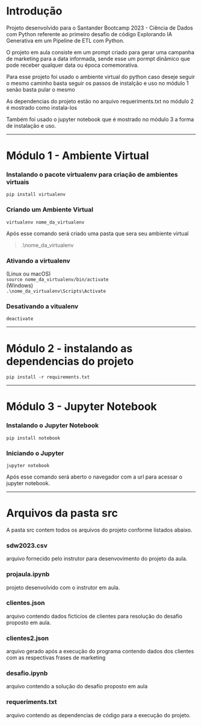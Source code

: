 # Introdução

Projeto desenvolvido para o Santander Bootcamp 2023 - Ciência de Dados com Python referente ao primeiro desafio de código 
Explorando IA Generativa em um Pipeline de ETL com Python.

O projeto em aula consiste em um prompt criado para gerar uma campanha de marketing para a data informada, sende esse um pormpt dinâmico que pode receber qualquer data ou época comemorativa.

Para esse projeto foi usado o ambiente virtual do python 
caso deseje seguir o mesmo caminho basta seguir os passos 
de instalção e uso no módulo 1 senão basta pular o mesmo

As dependencias do projeto estão no arquivo requeriments.txt
no módulo 2 é mostrado como instala-los

Também foi usado o jupyter notebook que é mostrado no módulo
3 a forma de instalação e uso.

---
# Módulo 1 - Ambiente Virtual

### Instalando o pacote virtualenv para criação de ambientes virtuais 

`pip install virtualenv`


### Criando um Ambiente Virtual

`virtualenv nome_da_virtualenv`

Após esse comando será criado uma pasta que sera seu ambiente virtual

> .\nome_da_virtualenv


### Ativando a virtualenv
(Linux ou macOS)\
`source nome_da_virtualenv/bin/activate`\
(Windows)\
`.\nome_da_virtualenv\Scripts\Activate `


### Desativando a vitualenv

`deactivate`

---
# Módulo 2 - instalando as dependencias do projeto

`pip install -r requirements.txt`


---
# Módulo 3 - Jupyter Notebook

### Instalando o Jupyter Notebook 
`pip install notebook`


### Iniciando o Jupyter
`jupyter notebook`

Após esse comando será aberto o navegador com a url para acessar o jupyter notebook.




---
# Arquivos da pasta src

A pasta src contem todos os arquivos do projeto conforme listados abaixo.

### sdw2023.csv 
arquivo fornecido pelo instrutor para desenvovimento 
do projeto da aula.

### projaula.ipynb 
projeto desenvolvido com o instrutor em aula.

### clientes.json 
arquivo contendo dados ficticíos de clientes para 
resolução do desafio proposto em aula.
  
### clientes2.json 
arquivo gerado após a execução do programa contendo
dados dos clientes com as respectivas frases de marketing

### desafio.ipynb 
arquivo contendo a solução do desafio proposto em aula

### requeriments.txt
arquivo contendo as dependencias de código para a execução do projeto.


